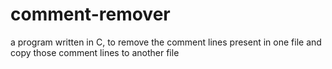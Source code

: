 # comment-remover
a program written in C, to remove the comment lines present in one file and copy those comment lines to another file
